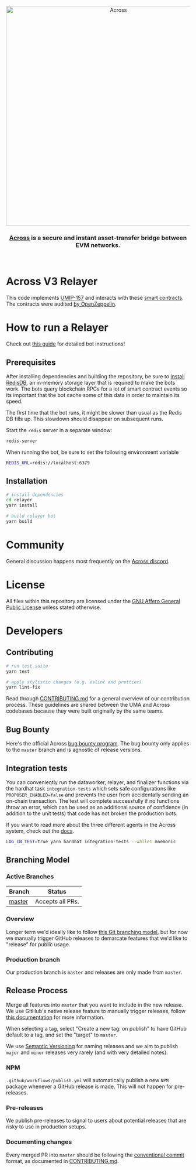 <div align="center">
  <br />
  <br />
  <a href="[https://docs.across.to/](https://docs.across.to/)"><img alt="Across" src="https://2085701667-files.gitbook.io/~/files/v0/b/gitbook-x-prod.appspot.com/o/spaces%2Fo33kX1T6RRp4inOcEH1d%2Fuploads%2F9CVfE3fSzsUxaZiqausI%2FAcross-green-darkbg.png?alt=media&token=8c84e972-794c-4b52-b9cf-0e5d7ae2270a" width=600></a>
  <br />
  <h3><a href="[https://docs.across.to/](https://docs.across.to/)">Across</a> is a secure and instant asset-transfer bridge between EVM networks.</h3>
  <br />
</div>

# Across V3 Relayer

This code implements [UMIP-157](https://github.com/UMAprotocol/UMIPs/blob/master/UMIPs/umip-157.md) and interacts with these [smart contracts](https://github.com/across-protocol/contracts). The contracts were audited [by OpenZeppelin](https://blog.openzeppelin.com/across-v3-incremental-audit).

# How to run a Relayer

Check out [this guide](https://docs.across.to/relayers/running-a-relayer) for detailed bot instructions!

## Prerequisites

After installing dependencies and building the repository, be sure to [install RedisDB](https://redis.io/docs/getting-started/installation/), an in-memory storage layer that is required to make the bots work. The bots query blockchain RPCs for a lot of smart contract events so its important that the bot
cache some of this data in order to maintain its speed.

The first time that the bot runs, it might be slower than usual as the Redis DB fills up. This slowdown should disappear on subsequent runs.

Start the `redis` server in a separate window:

```sh
redis-server
```

When running the bot, be sure to set the following environment variable

```sh
REDIS_URL=redis://localhost:6379
```

## Installation

```sh
# install dependencies
cd relayer
yarn install

# build relayer bot
yarn build
```

# Community

General discussion happens most frequently on the [Across discord](https://discord.across.to).

# License

All files within this repository are licensed under the [GNU Affero General Public License](LICENCE) unless stated otherwise.

# Developers

## Contributing

```sh
# run test suite
yarn test

# apply stylistic changes (e.g. eslint and prettier)
yarn lint-fix
```

Read through [CONTRIBUTING.md](https://github.com/UMAprotocol/protocol/blob/master/CONTRIBUTING.md) for a general overview of our contribution process. These guidelines are shared between the UMA and Across codebases because they were built originally by the same teams.

## Bug Bounty

Here's the official Across [bug bounty program](https://docs.across.to/resources/bug-bounty). The bug bounty only applies to the `master` branch and is agnostic of release versions.

## Integration tests

You can conveniently run the dataworker, relayer, and finalizer functions via the hardhat task `integration-tests` which sets safe configurations like `PROPOSER_ENABLED=false` and prevents the user from accidentally sending an on-chain transaction. The test will complete successfully if no functions throw an error, which can be used as an additional source of confidence (in addition to the unit tests) that code has not broken the production bots.

If you want to read more about the three different agents in the Across system, check out the [docs](https://docs.across.to/reference/actors-in-the-system).

```sh
LOG_IN_TEST=true yarn hardhat integration-tests --wallet mnemonic
```

## Branching Model

### Active Branches

| Branch                                                              | Status           |
| ------------------------------------------------------------------- | ---------------- |
| [master](https://github.com/across-protocol/relayer/tree/master) | Accepts all PRs. |

### Overview

Longer term we'd ideally like to follow [this Git branching model](https://nvie.com/posts/a-successful-git-branching-model/), but for now we manually trigger GitHub releases to demarcate features that we'd like to "release" for public usage.

### Production branch

Our production branch is `master` and releases are only made from `master`.

## Release Process

Merge all features into `master` that you want to include in the new release. We use GitHub's native release feature to manually trigger releases, follow [this documentation](https://docs.github.com/en/repositories/releasing-projects-on-github/managing-releases-in-a-repository) for more information.

When selecting a tag, select "Create a new tag: on publish" to have GitHub default to a tag, and set the "target" to `master`.

We use [Semantic Versioning](https://semver.org/) for naming releases and we aim to publish `major` and `minor` releases very rarely (and with very detailed notes).

### NPM

`.github/workflows/publish.yml` will automatically publish a new `NPM` package whenever a GitHub release is made. This will not happen for pre-releases.

### Pre-releases

We publish pre-releases to signal to users about potential releases that are risky to use in production setups.

### Documenting changes

Every merged PR into `master` should be following the [conventional commit](https://www.conventionalcommits.org/en/v1.0.0/) format, as documented in [CONTRIBUTING.md](https://github.com/UMAprotocol/protocol/blob/master/CONTRIBUTING.md).
